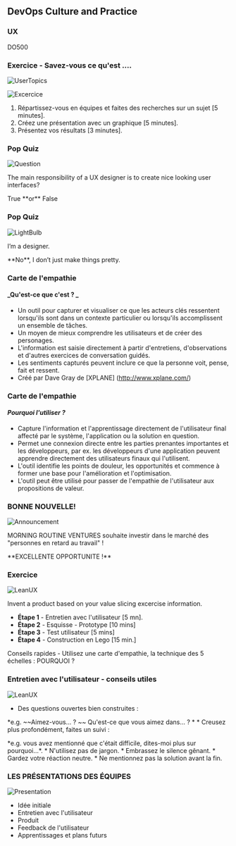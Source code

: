 <!-- .slide: data-background-image="images/RH_NewBrand_Background.png"  -->
## DevOps Culture and Practice <!-- {_class="course-title"} -->
### UX <!-- {_class="title-color"} -->
DO500 <!-- {_class="title-color"} -->



<!-- .slide: id="ux" -->
### Exercice - Savez-vous ce qu'est ....

![UserTopics](images/usm/ux_topics.png) <!-- {_class="" style="border:none; box-shadow:none;"} -->

![Excercice](images/exercise.png) <!-- {_class="" style="border:none; box-shadow:none; height:100px; float:left; margin-left:100px;"} -->
1. Répartissez-vous en équipes et faites des recherches sur un sujet [5 minutes].
2. Créez une présentation avec un graphique [5 minutes].
3. Présentez vos résultats [3 minutes].



### Pop Quiz

![Question](images/usm/question.png) <!-- {_class="" style="border:none; box-shadow:none; height:300px; float:left;"} -->
<p align="left">The main responsibility of a UX designer is to create nice looking user interfaces?</p><!-- {_class="" style="margin-top: 120px;"} -->

<p align="left">True **or** False</p>



### Pop Quiz

![LightBulb](images/light-bulb.png) <!-- {_class="" style="border:none; box-shadow:none; height:300px; float:left;"} -->
<p align="left">I’m a designer.</p><!-- {_class="" style="margin-top: 120px;"} -->

<p align="left">**No**, I don’t just make things pretty.</p>



<!-- .slide: data-background-image="images/usm/iceberg.jpg", class="white-style" -->



### Carte de l'empathie
#### _Qu'est-ce que c'est ? _
* Un outil pour capturer et visualiser ce que les acteurs cl&eacute;s ressentent lorsqu'ils sont dans un contexte particulier ou lorsqu'ils accomplissent un ensemble de tâches.
* Un moyen de mieux comprendre les utilisateurs et de cr&eacute;er des personages.
* L'information est saisie directement &agrave; partir d'entretiens, d'observations et d'autres exercices de conversation guid&eacute;s.
* Les sentiments captur&eacute;s peuvent inclure ce que la personne voit, pense, fait et ressent.
* Cr&eacute;&eacute; par Dave Gray de [XPLANE] (http://www.xplane.com/)



### Carte de l'empathie
#### _Pourquoi l'utiliser ?_
* Capture l'information et l'apprentissage directement de l'utilisateur final affect&eacute; par le syst&egrave;me, l'application ou la solution en question.
* Permet une connexion directe entre les parties prenantes importantes et les d&eacute;veloppeurs, par ex.
les d&eacute;veloppeurs d'une application peuvent apprendre directement des utilisateurs finaux qui l'utilisent.
* L'outil identifie les points de douleur, les opportunit&eacute;s et commence &agrave; former une base pour l'am&eacute;lioration et l'optimisation.
* L'outil peut &ecirc;tre utilis&eacute; pour passer de l'empathie de l'utilisateur aux propositions de valeur.



<!-- .slide: data-background-image="images/usm/empathy-map.jpg", class="white-style" -->



### **BONNE NOUVELLE!**
![Announcement](images/usm/announcement.png) <!-- {_class="" style="border:none; box-shadow:none; height:200px; float:left;"} -->

MORNING ROUTINE VENTURES <!-- {_class="" style="margin-top: 100px; text-align:left;"} -->
souhaite investir dans le marché des "personnes en retard au travail" !

<p align="left">**EXCELLENTE OPPORTUNITE !** </p>



### Exercice

![LeanUX](images/usm/lean_ux.jpg) <!-- {_class="" style="border:none; box-shadow:none; height:300px; float:right;"} -->
<p align="left" width="200px">Invent a product based on your value slicing excercise information.  <!-- {_class="" style="width:500px;"} -->

* **Étape 1** - Entretien avec l'utilisateur [5 mn].
* **Étape 2** - Esquisse - Prototype [10 mins]
* **Étape 3** - Test utilisateur [5 mins]
* **Étape 4** - Construction en Lego [15 min.]

<p>Conseils rapides - Utilisez une carte d'empathie, la technique des 5 échelles : POURQUOI ?</p><!--{_class="" style="text-align:left; font-size: smaller; font-weight: 100;"} -->



### Entretien avec l'utilisateur - conseils utiles
![LeanUX](images/usm/interview.png) <!-- {_class="" style="border:none; box-shadow:none; height:150px; float:right; margin-left:200px;"} -->

* Des questions ouvertes bien construites :
<p> *e.g. ~~Aimez-vous... ? ~~ Qu'est-ce que vous aimez dans... ? *
* Creusez plus profondément, faites un suivi :
<p> *e.g. vous avez mentionné que c'était difficile, dites-moi plus sur pourquoi...*.
* N'utilisez pas de jargon.
* Embrassez le silence gênant.
* Gardez votre réaction neutre.
* Ne mentionnez pas la solution avant la fin.



### **LES PRÉSENTATIONS DES ÉQUIPES**
![Presentation](images/usm/presentation.jpg) <!-- {_class="" style="border:none; box-shadow:none; height:350px; float:left; margin-left:100px;""} -->

* Idée initiale<!-- {_class="" style="margin-top: 120px; text-align:left;"} -->
* Entretien avec l'utilisateur
* Produit
* Feedback de l'utilisateur
* Apprentissages et plans futurs

